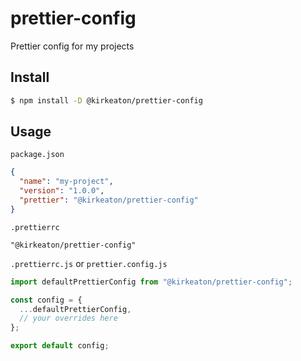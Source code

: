 # prettier-config

Prettier config for my projects

## Install

```bash
$ npm install -D @kirkeaton/prettier-config
```

## Usage

`package.json`

```json
{
  "name": "my-project",
  "version": "1.0.0",
  "prettier": "@kirkeaton/prettier-config"
}
```

`.prettierrc`

```
"@kirkeaton/prettier-config"
```

`.prettierrc.js` or `prettier.config.js`

```js
import defaultPrettierConfig from "@kirkeaton/prettier-config";

const config = {
  ...defaultPrettierConfig,
  // your overrides here
};

export default config;
```
